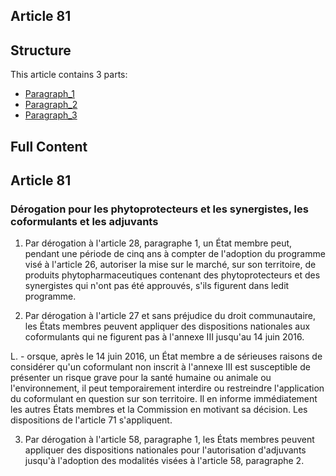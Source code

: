 ## Article 81

## Structure

This article contains 3 parts:

- [Paragraph_1](./Paragraph_1.md)
- [Paragraph_2](./Paragraph_2.md)
- [Paragraph_3](./Paragraph_3.md)

## Full Content

## Article 81
### Dérogation pour les phytoprotecteurs et les synergistes, les coformulants et les adjuvants

1. Par dérogation à l'article 28, paragraphe 1, un État membre peut, pendant une période de cinq ans à compter de l'adoption du programme visé à l'article 26, autoriser la mise sur le marché, sur son territoire, de produits phytopharmaceutiques contenant des phytoprotecteurs et des synergistes qui n'ont pas été approuvés, s'ils figurent dans ledit programme.

2. Par dérogation à l'article 27 et sans préjudice du droit communautaire, les États membres peuvent appliquer des dispositions nationales aux coformulants qui ne figurent pas à l'annexe III jusqu'au 14 juin 2016.

L. - orsque, après le 14 juin 2016, un État membre a de sérieuses raisons de considérer qu'un coformulant non inscrit à l'annexe III est susceptible de présenter un risque grave pour la santé humaine ou animale ou l'environnement, il peut temporairement interdire ou restreindre l'application du coformulant en question sur son territoire. Il en informe immédiatement les autres États membres et la Commission en motivant sa décision. Les dispositions de l'article 71 s'appliquent.

3. Par dérogation à l'article 58, paragraphe 1, les États membres peuvent appliquer des dispositions nationales pour l'autorisation d'adjuvants jusqu'à l'adoption des modalités visées à l'article 58, paragraphe 2.

